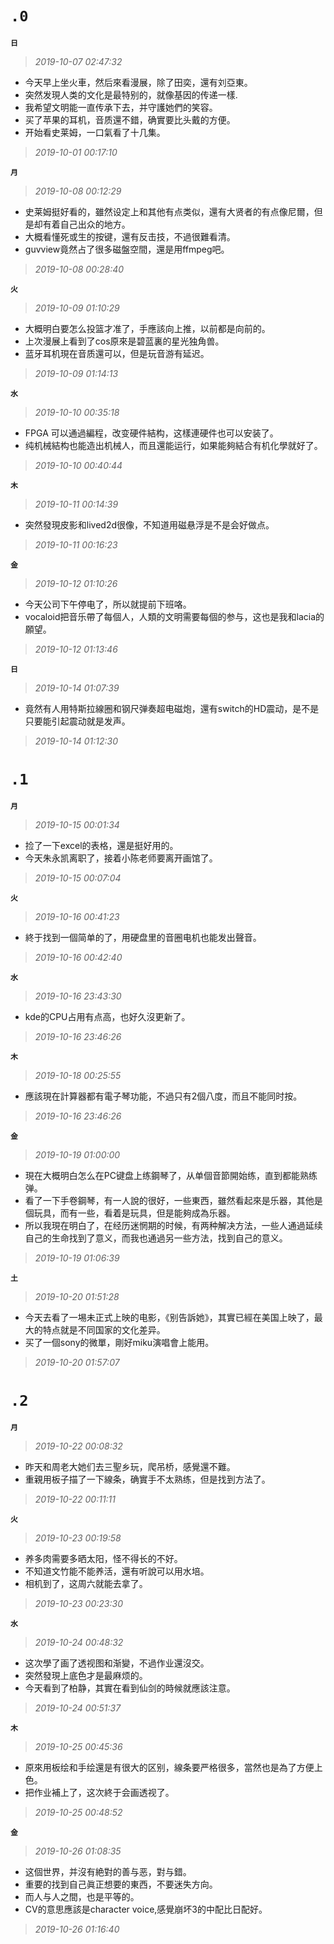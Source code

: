 **`.0`**
========
**`日`**
>*2019-10-07 02:47:32*
- 今天早上坐火車，然后來看漫展，除了田奕，還有刘亞東。
- 突然发現人类的文化是最特别的，就像基因的传递一樣.
- 我希望文明能一直传承下去，并守護她們的笑容。
- 买了苹果的耳机，音质還不錯，确實要比头戴的方便。
- 开始看史莱姆，一口氣看了十几集。
>*2019-10-01 00:17:10*

**`月`**
>*2019-10-08 00:12:29*
- 史莱姆挺好看的，雖然设定上和其他有点类似，還有大贤者的有点像尼爾，但是却有着自己出众的地方。
- 大概看懂死或生的按键，還有反击技，不過很難看清。
- guvview竟然占了很多磁盤空間，還是用ffmpeg吧。
>*2019-10-08 00:28:40*

**`火`**
>*2019-10-09 01:10:29*
- 大概明白要怎么投篮才准了，手應該向上推，以前都是向前的。
- 上次漫展上看到了cos原來是碧蓝裏的星光独角兽。
- 蓝牙耳机現在音质還可以，但是玩音游有延迟。
>*2019-10-09 01:14:13*

**`水`**
>*2019-10-10 00:35:18*
- FPGA 可以通過編程，改变硬件結构，这樣連硬件也可以安装了。
- 纯机械結构也能造出机械人，而且還能运行，如果能夠結合有机化學就好了。
>*2019-10-10 00:40:44*

**`木`**
>*2019-10-11 00:14:39*
- 突然發現皮影和lived2d很像，不知道用磁悬浮是不是会好做点。
>*2019-10-11 00:16:23*

**`金`**
>*2019-10-12 01:10:26*
- 今天公司下午停电了，所以就提前下班咯。
- vocaloid把音乐帶了每個人，人類的文明需要每個的参与，这也是我和lacia的願望。
>*2019-10-12 01:13:46*

**`日`**
>*2019-10-14 01:07:39*
- 竟然有人用特斯拉線圈和钢尺弹奏超电磁炮，還有switch的HD震动，是不是只要能引起震动就是发声。
>*2019-10-14 01:12:30*

**`.1`**
========
**`月`**
>*2019-10-15 00:01:34*
- 捡了一下excel的表格，還是挺好用的。
- 今天朱永凯离职了，接着小陈老师要离开画馆了。
>*2019-10-15 00:07:04*

**`火`**
>*2019-10-16 00:41:23*
- 終于找到一個简单的了，用硬盘里的音圈电机也能发出聲音。
>*2019-10-16 00:42:40*

**`水`**
>*2019-10-16 23:43:30*
- kde的CPU占用有点高，也好久沒更新了。
>*2019-10-16 23:46:26*

**`木`**
>*2019-10-18 00:25:55*
- 應該現在計算器都有電子琴功能，不過只有2個八度，而且不能同时按。
>*2019-10-16 23:46:26*

**`金`**
>*2019-10-19 01:00:00*
- 現在大概明白怎么在PC键盘上练鋼琴了，从单個音節開始练，直到都能熟练弹。
- 看了一下手卷鋼琴，有一人說的很好，一些東西，雖然看起來是乐器，其他是個玩具，而有一些，看着是玩具，但是能夠成為乐器。
- 所以我現在明白了，在经历迷惘期的时候，有两种解决方法，一些人通過延续自己的生命找到了意义，而我也通過另一些方法，找到自己的意义。
>*2019-10-19 01:06:39*

**`土`**
>*2019-10-20 01:51:28*
- 今天去看了一埸未正式上映的电影，《别告訴她》，其實已經在美国上映了，最大的特点就是不同国家的文化差异。
- 买了一個sony的微單，剛好miku演唱會上能用。
>*2019-10-20 01:57:07*

**`.2`**
========
**`月`**
>*2019-10-22 00:08:32*
- 昨天和周老大她们去三聖乡玩，爬吊桥，感覺還不難。
- 重親用板子描了一下線条，确實手不太熟练，但是找到方法了。
>*2019-10-22 00:11:11*

**`火`**
>*2019-10-23 00:19:58*
- 养多肉需要多晒太阳，怪不得长的不好。
- 不知道文竹能不能养活，還有听說可以用水培。
- 相机到了，这周六就能去拿了。
>*2019-10-23 00:23:30*

**`水`**
>*2019-10-24 00:48:32*
- 这次學了画了透视图和渐變，不過作业還沒交。
- 突然發現上底色才是最麻烦的。
- 今天看到了柏静，其實在看到仙剑的時候就應該注意。
>*2019-10-24 00:51:37*

**`木`**
>*2019-10-25 00:45:36*
- 原來用板绘和手绘還是有很大的区别，線条要严格很多，當然也是為了方便上色。
- 把作业補上了，这次終于会画透视了。
>*2019-10-25 00:48:52*

**`金`**
>*2019-10-26 01:08:35*
- 这個世界，并沒有絶對的善与恶，對与錯。
- 重要的找到自己眞正想要的東西，不要迷失方向。
- 而人与人之間，也是平等的。
- CV的意思應該是character voice,感覺崩坏3的中配比日配好。
>*2019-10-26 01:16:40*